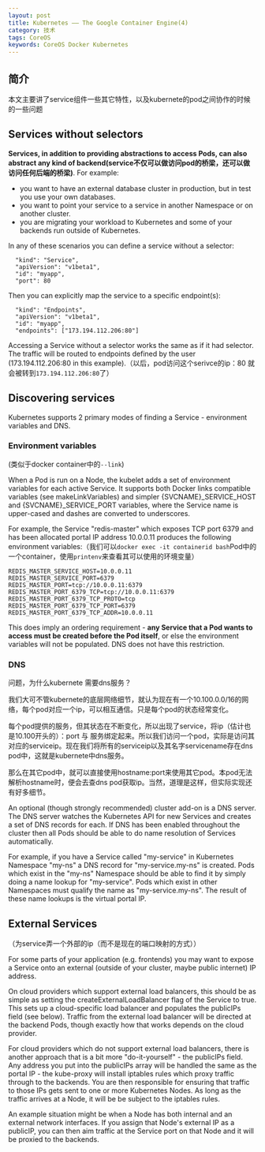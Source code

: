 ```yaml
---
layout: post
title: Kubernetes —— The Google Container Engine(4)
category: 技术
tags: CoreOS
keywords: CoreOS Docker Kubernetes
---
```


## 简介


本文主要讲了service组件一些其它特性，以及kubernete的pod之间协作的时候的一些问题

## Services without selectors

**Services, in addition to providing abstractions to access Pods, can also abstract any kind of backend(service不仅可以做访问pod的桥梁，还可以做访问任何后端的桥梁)**. For example:

- you want to have an external database cluster in production, but in test you use your own databases.
- you want to point your service to a service in another Namespace or on another cluster.
- you are migrating your workload to Kubernetes and some of your backends run outside of Kubernetes.

In any of these scenarios you can define a service without a selector:

      "kind": "Service",
      "apiVersion": "v1beta1",
      "id": "myapp",
      "port": 80
  
Then you can explicitly map the service to a specific endpoint(s):

      "kind": "Endpoints",
      "apiVersion": "v1beta1",
      "id": "myapp",
      "endpoints": ["173.194.112.206:80"]
  
Accessing a Service without a selector works the same as if it had selector. The traffic will be routed to endpoints defined by the user (173.194.112.206:80 in this example).（以后，pod访问这个serivce的ip：80 就会被转到`173.194.112.206:80`了）

## Discovering services

Kubernetes supports 2 primary modes of finding a Service - environment variables and DNS.

### Environment variables

(类似于docker container中的`--link`)

When a Pod is run on a Node, the kubelet adds a set of environment variables for each active Service. It supports both Docker links compatible variables (see makeLinkVariables) and simpler {SVCNAME}_SERVICE_HOST and {SVCNAME}_SERVICE_PORT variables, where the Service name is upper-cased and dashes are converted to underscores.

For example, the Service "redis-master" which exposes TCP port 6379 and has been allocated portal IP address 10.0.0.11 produces the following environment variables:（我们可以`docker exec -it containerid bash`Pod中的一个container，使用`printenv`来查看其可以使用的环境变量）

    REDIS_MASTER_SERVICE_HOST=10.0.0.11
    REDIS_MASTER_SERVICE_PORT=6379
    REDIS_MASTER_PORT=tcp://10.0.0.11:6379
    REDIS_MASTER_PORT_6379_TCP=tcp://10.0.0.11:6379
    REDIS_MASTER_PORT_6379_TCP_PROTO=tcp
    REDIS_MASTER_PORT_6379_TCP_PORT=6379
    REDIS_MASTER_PORT_6379_TCP_ADDR=10.0.0.11
    
This does imply an ordering requirement - **any Service that a Pod wants to access must be created before the Pod itself**, or else the environment variables will not be populated. DNS does not have this restriction.



### DNS

问题，为什么kubernete 需要dns服务？

我们大可不管kubernete的底层网络细节，就认为现在有一个10.100.0.0/16的网络，每个pod对应一个ip，可以相互通信。只是每个pod的状态经常变化。

每个pod提供的服务，但其状态在不断变化，所以出现了service，将ip（估计也是10.100开头的）：port 与 服务绑定起来。所以我们访问一个pod，实际是访问其对应的serviceip。现在我们将所有的serviceip以及其名字servicename存在dns pod中，这就是kubernete中dns服务。

那么在其它pod中，就可以直接使用hostname:port来使用其它pod。本pod无法解析hostname时，便会去查dns pod获取ip。当然，道理是这样，但实际实现还有好多细节。

An optional (though strongly recommended) cluster add-on is a DNS server. The DNS server watches the Kubernetes API for new Services and creates a set of DNS records for each. If DNS has been enabled throughout the cluster then all Pods should be able to do name resolution of Services automatically.

For example, if you have a Service called "my-service" in Kubernetes Namespace "my-ns" a DNS record for "my-service.my-ns" is created. Pods which exist in the "my-ns" Namespace should be able to find it by simply doing a name lookup for "my-service". Pods which exist in other Namespaces must qualify the name as "my-service.my-ns". The result of these name lookups is the virtual portal IP.

## External Services

（为service弄一个外部的ip（而不是现在的端口映射的方式））

For some parts of your application (e.g. frontends) you may want to expose a Service onto an external (outside of your cluster, maybe public internet) IP address.

On cloud providers which support external load balancers, this should be as simple as setting the createExternalLoadBalancer flag of the Service to true. This sets up a cloud-specific load balancer and populates the publicIPs field (see below). Traffic from the external load balancer will be directed at the backend Pods, though exactly how that works depends on the cloud provider.

For cloud providers which do not support external load balancers, there is another approach that is a bit more "do-it-yourself" - the publicIPs field. Any address you put into the publicIPs array will be handled the same as the portal IP - the kube-proxy will install iptables rules which proxy traffic through to the backends. You are then responsible for ensuring that traffic to those IPs gets sent to one or more Kubernetes Nodes. As long as the traffic arrives at a Node, it will be be subject to the iptables rules.

An example situation might be when a Node has both internal and an external network interfaces. If you assign that Node's external IP as a publicIP, you can then aim traffic at the Service port on that Node and it will be proxied to the backends.

